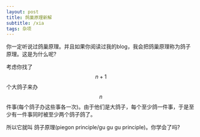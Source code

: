 ```yaml
---
layout: post
title: 鸽巢原理新解
subtitle: /xia
tags: 杂项
---
```


你一定听说过鸽巢原理。并且如果你阅读过我的blog，我会把鸽巢原理称为鸽子原理。这是为什么呢?

考虑你找了$$n+1$$个大鸽子来办$$n$$件事(每个鸽子办这些事各一次)。由于他们是大鸽子，每个至少鸽一件事，于是至少有一件事同时被至少两个鸽子鸽了。

所以它就叫 鸽子原理(piegon principle/gu gu gu principle)。你学会了吗?